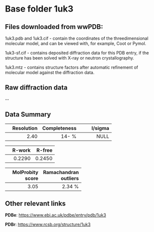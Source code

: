# Base folder 1uk3

## Files downloaded from wwPDB:

1uk3.pdb and 1uk3.cif - contain the coordinates of the threedimensional molecular model, and can be viewed with, for example, Coot or Pymol.

1uk3-sf.cif - contains deposited diffraction data for this PDB entry, if the structure has been solved with X-ray or neutron crystallography.

1uk3.mtz - contains structure factors after automatic refinement of molecular model against the diffraction data.

## Raw diffraction data

--<br> 

## Data Summary
|   | Resolution | Completeness| I/sigma |
|---|-------------:|----------------:|--------------:|
|   |2.40|  14- %|<img width=50/>NULL |

|   | **R-work**| **R-free**   
|---|-------------:|----------------:|           
||0.2290|0.2450|

|   |**MolProbity<br>score**| **Ramachandran<br>outliers** 
|---|-------------:|----------------:|
||3.05|2.34 %|

## Other relevant links 
**PDBe**:  https://www.ebi.ac.uk/pdbe/entry/pdb/1uk3
 
**PDBr**: https://www.rcsb.org/structure/1uk3 


